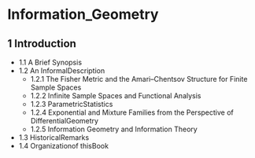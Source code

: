 # Information_Geometry

##   1 Introduction
-  1.1 A Brief Synopsis
- 1.2 An InformalDescription 
    - 1.2.1 The Fisher Metric and the Amari–Chentsov Structure
for Finite Sample Spaces
    - 1.2.2 Infinite Sample Spaces and Functional Analysis 
    - 1.2.3 ParametricStatistics 
    - 1.2.4 Exponential and Mixture Families from the Perspective of DifferentialGeometry
    - 1.2.5 Information Geometry and Information Theory
- 1.3 HistoricalRemarks
- 1.4 Organizationof thisBook 
